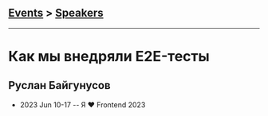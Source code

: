 ## [Events](../README.md) > [Speakers](../speakers.md)
---

# Как мы внедряли E2E-тесты

## Руслан Байгунусов
- 2023 Jun 10-17 -- Я ❤ Frontend 2023    

